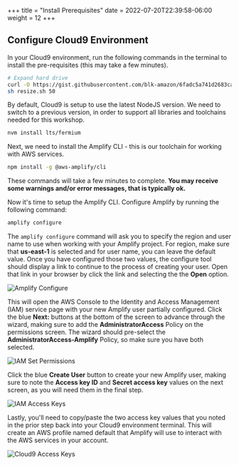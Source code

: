 +++
title = "Install Prerequisites"
date = 2022-07-20T22:39:58-06:00
weight = 12
+++

## Configure Cloud9 Environment

In your Cloud9 environment, run the following commands in the terminal to install the pre-requisites (this may take a few minutes).

```bash
# Expand hard drive
curl -O https://gist.githubusercontent.com/blk-amazon/6fadc5a741d2683caaa6c3713cfdc221/raw/9df629dcff2847502eecd1ad5642d32d509f31a4/resize.sh
sh resize.sh 50
```
By default, Cloud9 is setup to use the latest NodeJS version. We need to switch to a previous version, in order to support all libraries and toolchains needed for this workshop.

```bash
nvm install lts/fermium
```

Next, we need to install the Amplify CLI - this is our toolchain for working with AWS services.

```bash
npm install -g @aws-amplify/cli
```

These commands will take a few minutes to complete. **You may receive some warnings and/or error messages, that is typically ok.**

Now it's time to setup the Amplify CLI. Configure Amplify by running the following command:
```bash
amplify configure
```

The ```amplify configure``` command will ask you to specify the region and user name to use when working with your Amplify project. For region, make sure that **us-east-1** is selected and for user name, you can leave the default value. Once you have configured those two values, the configure tool should display a link to continue to the process of creating your user. Open that link in your browser by click the link and selecting the the **Open** option.

![Amplify Configure](/images/amplify_configure.png)

This will open the AWS Console to the Identity and Access Management (IAM) service page with your new Amplify user partially configured. Click the blue **Next:** buttons at the bottom of the screen to advance through the wizard, making sure to add the **AdministratorAccess** Policy on the permissions screen. The wizard should pre-select the **AdministratorAccess-Amplify** Policy, so make sure you have both selected.

![IAM Set Permissions](/images/iam-set-permissions.png)

Click the blue **Create User** button to create your new Amplify user, making sure to note the **Access key ID** and  **Secret access key** values on the next screen, as you will need them in the final step.

![IAM Access Keys](/images/iam-access-keys.png)

Lastly, you'll need to copy/paste the two access key values that you noted in the prior step back into your Cloud9 environment terminal. This will create an AWS profile named default that Amplify will use to interact with the AWS services in your account.

![Cloud9 Access Keys](/images/cloud9-access-keys.png)

